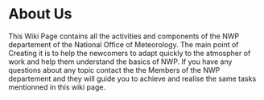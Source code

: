 # About Us

This Wiki Page contains all the activities and components  of the NWP departement of the National Office of Meteorology.
The main point of Creating it is to help the newcomers to adapt quickly to the atmospher of work and help them understand the basics of NWP.
If you have any questions about any topic contact the the Members of the NWP departement and they will guide you to achieve and realise the same tasks mentionned in this wiki page.
